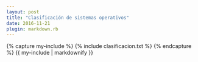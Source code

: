 ```yaml
---
layout: post
title: "Clasificación de sistemas operativos"
date: 2016-11-21
plugin: markdown.rb
---
```

<div class="tab">
    {% capture my-include %}
    {% include clasificacion.txt %}
    {% endcapture %}
    {{ my-include | markdownify }}
</div>
